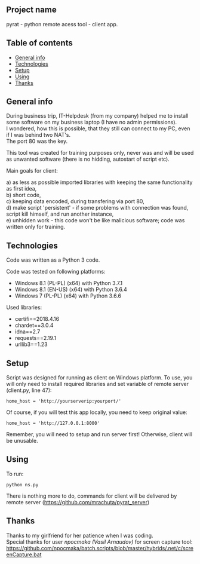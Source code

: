 ## Project name
pyrat - python remote acess tool - client app.

## Table of contents
* [General info](#general-info)
* [Technologies](#technologies)
* [Setup](#setup)
* [Using](#using)
* [Thanks](#thanks)

## General info
During business trip, IT-Helpdesk (from my company) helped me to install some software on my business laptop (I have no admin permissions).  
I wondered, how this is possible, that they still can connect to my PC, even if I was behind two NAT's.   
The port 80 was the key.

This tool was created for training purposes only, never was and will be used as unwanted software (there is no hidding, autostart of script etc).

Main goals for client:

a) as less as possible imported libraries with keeping the same functionality as first idea,  
b) short code,  
c) keeping data encoded, during transfering via port 80,  
d) make script 'persistent' - if some problems with connection was found, script kill himself, and run another instance,  
e) unhidden work - this code won't be like malicious software; code was written only for training.

## Technologies
Code was written as a Python 3 code.

Code was tested on following platforms:
* Windows 8.1 (PL-PL) (x64) with Python 3.7.1
* Windows 8.1 (EN-US) (x64) with Python 3.6.4
* Windows 7 (PL-PL) (x64) with Python 3.6.6

Used libraries:
* certifi==2018.4.16
* chardet==3.0.4
* idna==2.7
* requests==2.19.1
* urllib3==1.23

## Setup

Script was designed for running as client on Windows platform.
To use, you will only need to install required libraries and set variable of remote server (client.py, line 47):

```
home_host = 'http://yourserverip:yourport/'
```

Of course, if you will test this app locally, you need to keep original value:

```
home_host = 'http://127.0.0.1:8000'
```

Remember, you will need to setup and run server first! Otherwise, client will be unusable.

## Using

To run:

```
python ns.py
```

There is nothing more to do, commands for client will be delivered by remote server (https://github.com/mrachuta/pyrat_server)

## Thanks

Thanks to my girlfriend for her patience when I was coding.  
Special thanks for user *npocmaka (Vasil Arnaudov)* for screen capture tool:  
https://github.com/npocmaka/batch.scripts/blob/master/hybrids/.net/c/screenCapture.bat
